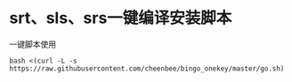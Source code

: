 # srt、sls、srs一键编译安装脚本
一键脚本使用

```
bash <(curl -L -s https://raw.githubusercontent.com/cheenbee/bingo_onekey/master/go.sh)
```
